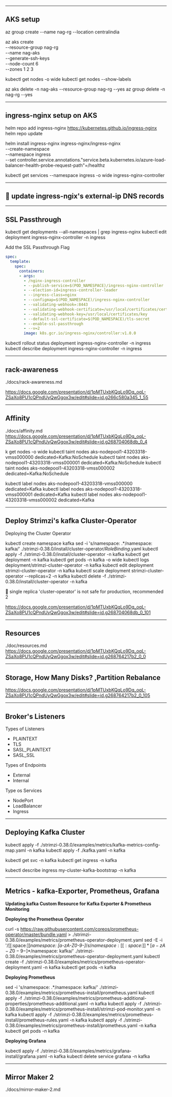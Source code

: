 
-----------------------------------------------------
AKS setup
-----------------------------------------------------

az group create --name nag-rg --location centralindia

az aks create \
    --resource-group nag-rg \
    --name nag-aks \
    --generate-ssh-keys \
    --node-count 6 \
    --zones 1 2 3

kubectl get nodes -o wide
kubectl get nodes --show-labels

az aks delete -n nag-aks --resource-group nag-rg --yes
az group delete -n nag-rg --yes

-----------------------------------------------------
ingress-nginx setup on AKS
-----------------------------------------------------

helm repo add ingress-nginx https://kubernetes.github.io/ingress-nginx
helm repo update

helm install ingress-nginx ingress-nginx/ingress-nginx \
  --create-namespace \
  --namespace ingress \
  --set controller.service.annotations."service\.beta\.kubernetes\.io/azure-load-balancer-health-probe-request-path"=/healthz

kubectl get services --namespace ingress -o wide ingress-nginx-controller

-----------------------------------------------------
🛑 update ingress-ngix's external-ip DNS records
-----------------------------------------------------

-----------------------------------------------------
SSL Passthrough
-----------------------------------------------------

kubectl get deployments --all-namespaces | grep ingress-nginx
kubectl edit deployment ingress-nginx-controller -n ingress

Add the SSL Passthrough Flag
```yaml
spec:
  template:
    spec:
      containers:
      - args:
        - /nginx-ingress-controller
        - --publish-service=$(POD_NAMESPACE)/ingress-nginx-controller
        - --election-id=ingress-controller-leader
        - --ingress-class=nginx
        - --configmap=$(POD_NAMESPACE)/ingress-nginx-controller
        - --validating-webhook=:8443
        - --validating-webhook-certificate=/usr/local/certificates/cert
        - --validating-webhook-key=/usr/local/certificates/key
        - --default-ssl-certificate=$(POD_NAMESPACE)/tls-secret
        - --enable-ssl-passthrough
        - --v=2
        image: k8s.gcr.io/ingress-nginx/controller:v1.0.0
```

kubectl rollout status deployment ingress-nginx-controller -n ingress
kubectl describe deployment ingress-nginx-controller -n ingress


-----------------------------------------------------
rack-awareness
-----------------------------------------------------

./docs/rack-awareness.md

https://docs.google.com/presentation/d/1pMTUxbKQqLo9Dq_oqL-ZSaXo8PU1cQPndUyQwGgox3w/edit#slide=id.g266c580a345_1_55


-----------------------------------------------------
Affinity
-----------------------------------------------------

./docs/affinity.md
https://docs.google.com/presentation/d/1pMTUxbKQqLo9Dq_oqL-ZSaXo8PU1cQPndUyQwGgox3w/edit#slide=id.g268704068db_0_4



k get nodes -o wide
kubectl taint nodes aks-nodepool1-43203318-vmss000000 dedicated=Kafka:NoSchedule
kubectl taint nodes aks-nodepool1-43203318-vmss000001 dedicated=Kafka:NoSchedule
kubectl taint nodes aks-nodepool1-43203318-vmss000002 dedicated=Kafka:NoSchedule

kubectl label nodes aks-nodepool1-43203318-vmss000000 dedicated=Kafka
kubectl label nodes aks-nodepool1-43203318-vmss000001 dedicated=Kafka
kubectl label nodes aks-nodepool1-43203318-vmss000002 dedicated=Kafka


-----------------------------------------------------
Deploy Strimzi's kafka Cluster-Operator
-----------------------------------------------------

Deploying the Cluster Operator

kubectl create namespace kafka
sed -i 's/namespace: .*/namespace: kafka/' ./strimzi-0.38.0/install/cluster-operator/*RoleBinding*.yaml
kubectl apply -f ./strimzi-0.38.0/install/cluster-operator -n kafka
kubectl get deployment -n kafka
kubectl get pods -n kafka -o wide
kubectl logs deployment/strimzi-cluster-operator -n kafka 
kubectl edit deployment strimzi-cluster-operator -n kafka
kubectl scale deployment strimzi-cluster-operator --replicas=2 -n kafka
kubectl delete -f ./strimzi-0.38.0/install/cluster-operator -n kafka

🛑 single replica 'cluster-operator' is not safe for production, recommended 2

https://docs.google.com/presentation/d/1pMTUxbKQqLo9Dq_oqL-ZSaXo8PU1cQPndUyQwGgox3w/edit#slide=id.g268704068db_0_101


-----------------------------------------------------
Resources
-----------------------------------------------------

./doc/resources.md
https://docs.google.com/presentation/d/1pMTUxbKQqLo9Dq_oqL-ZSaXo8PU1cQPndUyQwGgox3w/edit#slide=id.g268764217b2_0_0



-----------------------------------------------------
Storage, How Many Disks? ,Partition Rebalance
-----------------------------------------------------


https://docs.google.com/presentation/d/1pMTUxbKQqLo9Dq_oqL-ZSaXo8PU1cQPndUyQwGgox3w/edit#slide=id.g268764217b2_0_105


-----------------------------------------------------
Broker's Listeners
-----------------------------------------------------

Types of Listeners

- PLAINTEXT
- TLS
- SASL_PLAINTEXT
- SASL_SSL

Types of Endpoints

- External
- Internal


Type os Services

- NodePort
- LoadBalancer
- Ingress


-----------------------------------------------------
Deploying Kafka Cluster
-----------------------------------------------------

kubectl apply -f ./strimzi-0.38.0/examples/metrics/kafka-metrics-config-map.yaml -n kafka
kubectl apply -f ./kafka.yaml -n kafka

kubectl get svc -n kafka
kubectl get ingress -n kafka

kubectl describe ingress my-cluster-kafka-bootstrap -n kafka


-----------------------------------------------------
Metrics - kafka-Exporter, Prometheus, Grafana
-----------------------------------------------------

**Updating kafka Custom Resource for Kafka Exporter & Prometheus Monitoring**

**Deploying the Prometheus Operator**

curl -s https://raw.githubusercontent.com/coreos/prometheus-operator/master/bundle.yaml > ./strimzi-0.38.0/examples/metrics/prometheus-operator-deployment.yaml
sed -E -i '/[[:space:]]*namespace: [a-zA-Z0-9-]*$/s/namespace:[[:space:]]*[a-zA-Z0-9-]*$/namespace: kafka/' ./strimzi-0.38.0/examples/metrics/prometheus-operator-deployment.yaml
kubectl create -f ./strimzi-0.38.0/examples/metrics/prometheus-operator-deployment.yaml -n kafka
kubectl get pods -n kafka


**Deploying Prometheus**

sed -i 's/namespace: .*/namespace: kafka/' ./strimzi-0.38.0/examples/metrics/prometheus-install/prometheus.yaml
kubectl apply -f ./strimzi-0.38.0/examples/metrics/prometheus-additional-properties/prometheus-additional.yaml -n kafka
kubectl apply -f ./strimzi-0.38.0/examples/metrics/prometheus-install/strimzi-pod-monitor.yaml -n kafka
kubectl apply -f ./strimzi-0.38.0/examples/metrics/prometheus-install/prometheus-rules.yaml -n kafka
kubectl apply -f ./strimzi-0.38.0/examples/metrics/prometheus-install/prometheus.yaml -n kafka
kubectl get pods -n kafka

**Deploying Grafana**

kubectl apply -f ./strimzi-0.38.0/examples/metrics/grafana-install/grafana.yaml -n kafka
kubectl delete service grafana -n kafka
<!-- kubectl port-forward svc/grafana 3000:3000 -n kafka -->
<!-- kubectl delete -f ./metrics/ingress-grafana.yaml -n kafka -->
<!-- kubectl get ingress ingress-grafana -n kafka -->



-----------------------------------------------------
Mirror Maker 2
-----------------------------------------------------

./docs/mirror-maker-2.md

